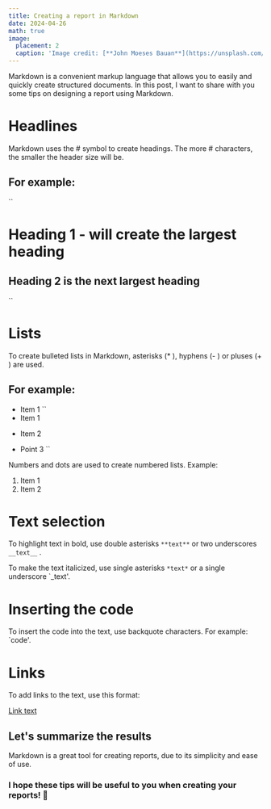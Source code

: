 ```yaml
---
title: Creating a report in Markdown
date: 2024-04-26
math: true
image:
  placement: 2
  caption: 'Image credit: [**John Moeses Bauan**](https://unsplash.com/photos/OGZtQF8iC0g)'
---
```


Markdown is a convenient markup language that allows you to easily and quickly create structured documents. In this post, I want to share with you some tips on designing a report using Markdown. 
 
# **Headlines**
Markdown uses the # symbol to create headings. The more # characters, the smaller the header size will be. 

## For example: 

``
# Heading 1 - will create the largest heading 
## Heading 2 is the next largest heading
``
# **Lists** 
To create bulleted lists in Markdown, asterisks (* ), hyphens (- ) or pluses (+ ) are used. 

## For example: 

* Item 1
``
* Item 1
- Item 2 
+ Point 3
``

Numbers and dots are used to create numbered lists. Example: 
 
1. Item 1 
2. Item 2

# **Text selection** 

To highlight text in bold, use double asterisks `**text**` or two underscores `__text__` . 

To make the text italicized, use single asterisks `*text*` or a single underscore `_text'. 
 
# **Inserting the code** 

To insert the code into the text, use backquote characters. For example: `code'. 
 
# **Links** 
To add links to the text, use this format: 
 
[Link text](URL)

## **Let's summarize the results**

Markdown is a great tool for creating reports, due to its simplicity and ease of use.

### **I hope these tips will be useful to you when creating your reports!**  🙌
